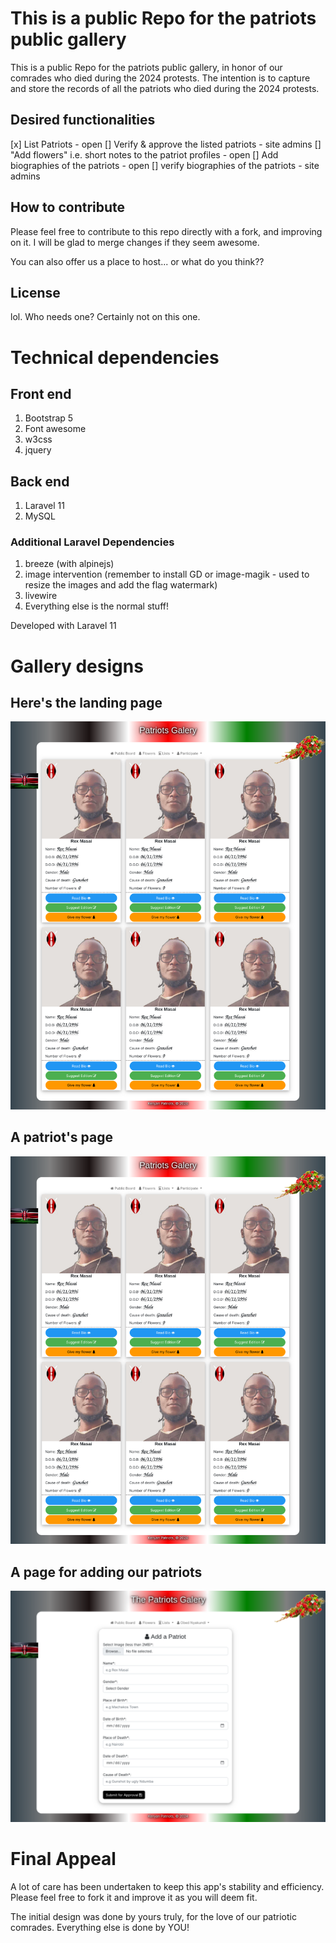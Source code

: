# This is a public Repo for the patriots public gallery

This is a public Repo for the patriots public gallery, in honor of our comrades who died during the 2024 protests. The intention is to capture and store the records of all the patriots who died during the 2024 protests.

## Desired functionalities
[x] List Patriots - open
[] Verify & approve the listed patriots - site admins
[] "Add flowers" i.e. short notes to the patriot profiles - open
[] Add biographies of the patriots - open
[] verify biographies of the patriots - site admins

## How to contribute
Please feel free to contribute to this repo directly with a fork, and improving on it. I will be glad to merge changes if they seem awesome.

You can also offer us a place to host... or what do you think??

## License
lol. Who needs one? Certainly not on this one.

# Technical dependencies
## Front end
1. Bootstrap 5
2. Font awesome
3. w3css
4. jquery

## Back end
1. Laravel 11
2. MySQL

### Additional Laravel Dependencies
1. breeze (with alpinejs)
2. image intervention (remember to install GD or image-magik - used to resize the images and add the flag watermark)
3. livewire
4. Everything else is the normal stuff!

Developed with Laravel 11

# Gallery designs

## Here's the landing page
![Landing Page](./landing_page.png)

## A patriot's page
![Patriot Page](./landing_page.png)

## A page for adding our patriots
![Patriot adding form](./addform.png)

# Final Appeal
A lot of care has been undertaken to keep this app's stability and efficiency. Please feel free to fork it and improve it as you will deem fit.

The initial design was done by yours truly, for the love of our patriotic comrades. Everything else is done by YOU!